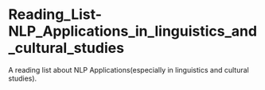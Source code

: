 # Reading_List-NLP_Applications_in_linguistics_and_cultural_studies
A reading list about NLP Applications(especially in linguistics and cultural studies).
